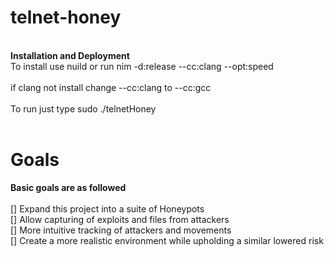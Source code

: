 # telnet-honey
<br><b>Installation and Deployment</b><br>
To install use nuild or run nim -d:release --cc:clang --opt:speed<br><br>
if clang not install change --cc:clang to --cc:gcc<br><br>
To run just type sudo ./telnetHoney<br><br>
# Goals
<b>Basic goals are as followed</b><br><br>
[] Expand this project into a suite of Honeypots<br>
[] Allow capturing of exploits and files from attackers<br>
[] More intuitive tracking of attackers and movements<br>
[] Create a more realistic environment while upholding a similar lowered risk<br>
